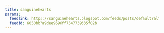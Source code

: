 ```yaml
---
title: sanguinehearts
params:
  feedlink: https://sanguinehearts.blogspot.com/feeds/posts/default?alt=rss
  feedid: 6050bb7a9dee969dff7547739335f02b
---
```

